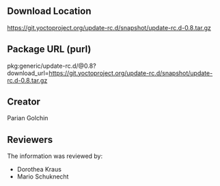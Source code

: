 ## Download Location

https://git.yoctoproject.org/update-rc.d/snapshot/update-rc.d-0.8.tar.gz

## Package URL (purl)

pkg:generic/update-rc.d/@0.8?download_url=https://git.yoctoproject.org/update-rc.d/snapshot/update-rc.d-0.8.tar.gz


## Creator

Parian Golchin

## Reviewers

The information was reviewed by:

* Dorothea Kraus
* Mario Schuknecht